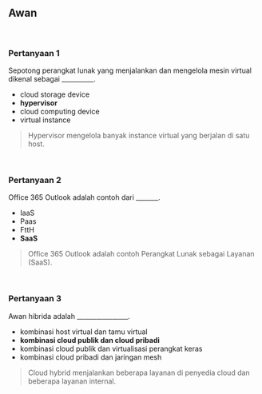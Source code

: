 ## Awan

<br>

### Pertanyaan 1

Sepotong perangkat lunak yang menjalankan dan mengelola mesin virtual dikenal sebagai __________.

* cloud storage device
* **hypervisor**
* cloud computing device
* virtual instance

> Hypervisor mengelola banyak instance virtual yang berjalan di satu host.
<br>

### Pertanyaan 2

Office 365 Outlook adalah contoh dari _______.

* IaaS
* Paas
* FttH
* **SaaS**

> Office 365 Outlook adalah contoh Perangkat Lunak sebagai Layanan (SaaS).
<br>

### Pertanyaan 3

Awan hibrida adalah ________________.

* kombinasi host virtual dan tamu virtual
* **kombinasi cloud publik dan cloud pribadi**
* kombinasi cloud publik dan virtualisasi perangkat keras
* kombinasi cloud pribadi dan jaringan mesh

> Cloud hybrid menjalankan beberapa layanan di penyedia cloud dan beberapa layanan internal.
